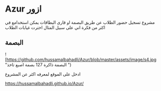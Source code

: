 # Azur ازور
مشروع تسجيل حضور الطلاب عن طريق البصمة او قارى البطاقات يمكن استخدامع في اكثر من فكرة اني على سبيل المثال اخترت 
غيابات الطلاب 


## البصمة 
![https://github.com/hussamalbahadli/Azur/blob/master/assets/image/s4.jpg
"البصمة ذاكرة 127 بصمة اصبع تاخذ ")

ادخل على الموقع لمعرفه اكثر عن المشروع

https://hussamalbahadli.github.io/Azur/
